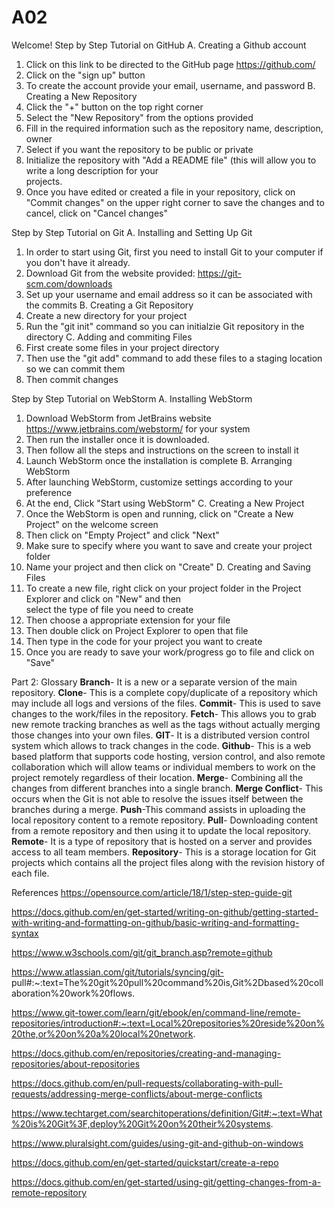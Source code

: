 # A02
Welcome! 
Step by Step Tutorial on GitHub
A. Creating a Github account
  1. Click on this link to be directed to the GitHub page https://github.com/ 
  2. Click on the "sign up" button
  3. To create the account provide your email, username, and password
B. Creating a New Repository
  1. Click the "+" button on the top right corner
  2. Select the "New Repository" from the options provided
  3. Fill in the required information such as the repository name, description, owner
  4. Select if you want the repository to be public or private
  5. Initialize the repository with "Add a README file" (this will allow you to write a long description for your     
     projects.
  6. Once you have edited or created a file in your repository, click on "Commit changes" on the upper right corner to       save the changes and to cancel, click on "Cancel changes"



Step by Step Tutorial on Git 
A. Installing and Setting Up Git
  1. In order to start using Git, first you need to install Git to your computer if you don't have it already.
  2. Download Git from the website provided: https://git-scm.com/downloads
  3. Set up your username and email address so it can be associated with the commits
B. Creating a Git Repository
  1. Create a new directory for your project
  2. Run the "git init" command so you can initialzie Git repository in the directory
C. Adding and commiting Files
  1. First create some files in your project directory
  2. Then use the "git add" command to add these files to a staging location so we can commit them
  3. Then commit changes 



Step by Step Tutorial on WebStorm
A. Installing WebStorm
  1. Download WebStorm from JetBrains website https://www.jetbrains.com/webstorm/ for your system
  2. Then run the installer once it is downloaded.
  3. Then follow all the steps and instructions on the screen to install it
  4. Launch WebStorm once the installation is complete
B. Arranging WebStorm
  1. After launching WebStorm, customize settings according to your preference
  2. At the end, Click "Start using WebStorm"
C. Creating a New Project
  1. Once the WebStorm is open and running, click on "Create a New Project" on the welcome screen
  2. Then click on "Empty Project" and click "Next"
  3. Make sure to specify where you want to save and create your project folder
  4. Name your project and then click on "Create"
D. Creating and Saving Files
  1. To create a new file, right click on your project folder in the Project Explorer and click on "New" and then     
     select the type of file you need to create
  2. Then choose a appropriate extension for your file
  3. Then double click on Project Explorer to open that file
  4. Then type in the code for your project you want to create
  5. Once you are ready to save your work/progress go to file and click on "Save"




Part 2: Glossary
**Branch**- It is a new or a separate version of the main repository.
**Clone**- This is a complete copy/duplicate of a repository which may include all logs and versions of the files. 
**Commit**- This is used to save changes to the work/files in the repository.
**Fetch**- This allows you to grab new remote tracking branches as well as the tags without actually merging those changes into your own files.
**GIT**- It is a distributed version control system which allows to track changes in the code.
**Github**- This is a web based platform that supports code hosting, version control, and also remote collaboration which will allow teams or individual members to work on the project remotely regardless of their location. 
**Merge**- Combining all the changes from different branches into a single branch.
**Merge Conflict**- This occurs when the Git is not able to resolve the issues itself between the branches during a merge. 
**Push**-This command assists in uploading the local repository content to a remote repository. 
**Pull**- Downloading content from a remote repository and then using it to update the local repository.
**Remote**- It is a type of repository that is hosted on a server and provides access to all team members. 
**Repository**- This is a storage location for Git projects which contains all the project files along with the revision history of each file.   



References 
https://opensource.com/article/18/1/step-step-guide-git

https://docs.github.com/en/get-started/writing-on-github/getting-started-with-writing-and-formatting-on-github/basic-writing-and-formatting-syntax

https://www.w3schools.com/git/git_branch.asp?remote=github

https://www.atlassian.com/git/tutorials/syncing/git-
pull#:~:text=The%20git%20pull%20command%20is,Git%2Dbased%20collaboration%20work%20flows.

https://www.git-tower.com/learn/git/ebook/en/command-line/remote-repositories/introduction#:~:text=Local%20repositories%20reside%20on%20the,or%20on%20a%20local%20network.

https://docs.github.com/en/repositories/creating-and-managing-repositories/about-repositories

https://docs.github.com/en/pull-requests/collaborating-with-pull-requests/addressing-merge-conflicts/about-merge-conflicts

https://www.techtarget.com/searchitoperations/definition/Git#:~:text=What%20is%20Git%3F,deploy%20Git%20on%20their%20systems.

https://www.pluralsight.com/guides/using-git-and-github-on-windows

https://docs.github.com/en/get-started/quickstart/create-a-repo

https://docs.github.com/en/get-started/using-git/getting-changes-from-a-remote-repository









